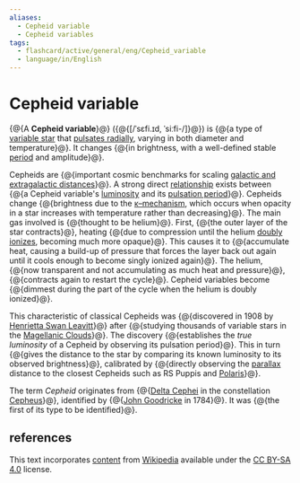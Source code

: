 ```yaml
---
aliases:
  - Cepheid variable
  - Cepheid variables
tags:
  - flashcard/active/general/eng/Cepheid_variable
  - language/in/English
---
```


# Cepheid variable

{@{A __Cepheid variable__}@} ({@{[/ˈsɛfi.ɪd, ˈsiːfi-/]}@}) is {@{a type of [variable star](variable%20star.md) that [pulsates radially](instability%20strip.md), varying in both diameter and temperature}@}. It changes {@{in brightness, with a well-defined stable [period](frequency.md) and amplitude}@}. <!--SR:!2027-06-30,807,330!2025-05-22,219,330!2026-02-17,370,290!2025-11-22,312,290-->

Cepheids are {@{important cosmic benchmarks for scaling [galactic and extragalactic distances](cosmic%20distance%20ladder.md)}@}. A strong direct [relationship](period-luminosity%20relation.md) exists between {@{a Cepheid variable's [luminosity](luminosity.md) and its [pulsation period](periodic%20function.md)}@}. Cepheids change {@{brightness due to the [κ–mechanism](kappa–mechanism.md), which occurs when opacity in a star increases with temperature rather than decreasing}@}. The main gas involved is {@{thought to be helium}@}. First, {@{the outer layer of the star contracts}@}, heating {@{due to compression until the helium [doubly ionizes](double%20ionization.md), becoming much more opaque}@}. This causes it to {@{accumulate heat, causing a build-up of pressure that forces the layer back out again until it cools enough to become singly ionized again}@}. The helium, {@{now transparent and not accumulating as much heat and pressure}@}, {@{contracts again to restart the cycle}@}. Cepheid variables become {@{dimmest during the part of the cycle when the helium is doubly ionized}@}. <!--SR:!2025-07-27,222,270!2025-07-15,263,330!2025-09-08,254,270!2025-07-11,260,330!2027-06-27,792,330!2025-09-12,256,270!2026-07-21,451,270!2025-07-22,269,330!2025-08-03,278,330!2027-09-01,852,330-->

This characteristic of classical Cepheids was {@{discovered in 1908 by [Henrietta Swan Leavitt](Henrietta%20Swan%20Leavitt.md)}@} after {@{studying thousands of variable stars in the [Magellanic Clouds](Magellanic%20Clouds.md)}@}. The discovery {@{establishes the _true luminosity_ of a Cepheid by observing its pulsation period}@}. This in turn {@{gives the distance to the star by comparing its known luminosity to its observed brightness}@}, calibrated by {@{directly observing the [parallax](parallax%20in%20astronomy.md) distance to the closest Cepheids such as RS Puppis and [Polaris](polaris.md)}@}. <!--SR:!2025-08-31,223,230!2026-06-09,493,310!2026-08-30,523,310!2025-08-20,269,290!2025-05-16,180,270-->

The term _Cepheid_ originates from {@{[Delta Cephei](Delta%20Cephei.md) in the constellation [Cepheus](Cepheus%20(constellation).md)}@}, identified by {@{[John Goodricke](John%20Goodricke.md) in 1784}@}. It was {@{the first of its type to be identified}@}. <!--SR:!2025-06-02,210,290!2025-09-13,225,230!2025-07-15,265,330-->

## references

This text incorporates [content](https://en.wikipedia.org/wiki/Cepheid_variable) from [Wikipedia](Wikipedia.md) available under the [CC BY-SA 4.0](https://creativecommons.org/licenses/by-sa/4.0/) license.
